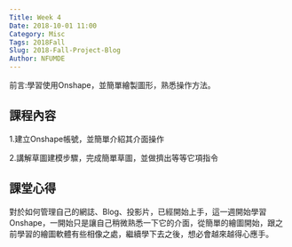 ```yaml
---
Title: Week 4
Date: 2018-10-01 11:00
Category: Misc
Tags: 2018Fall
Slug: 2018-Fall-Project-Blog
Author: NFUMDE
---
```


前言:學習使用Onshape，並簡單繪製圖形，熟悉操作方法。

<!-- PELICAN_END_SUMMARY -->

課程內容
----

1.建立Onshape帳號，並簡單介紹其介面操作

2.講解草圖建模步驟，完成簡單草圖，並做擠出等等它項指令

課堂心得
----

對於如何管理自己的網誌、Blog、投影片，已經開始上手，這一週開始學習Onshape，一開始只是讓自己稍微熟悉一下它的介面，從簡單的繪圖開始，跟之前學習的繪圖軟體有些相像之處，繼續學下去之後，想必會越來越得心應手。

